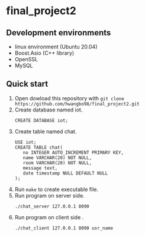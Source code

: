 # final_project2

## Development environments
- linux environment (Ubuntu 20.04)
- Boost.Asio (C++ library)
- OpenSSL
- MySQL

## Quick start 
1. Open dowload this repository with `git clone https://github.com/hwangbo98/final_project2.git`
2. Create database named iot.
   ```
   CREATE DATABASE iot;
   ```
3. Create table named chat.
   ```
   USE iot;
   CREATE TABLE chat(
      no INTEGER AUTO_INCREMENT PRIMARY KEY,
      name VARCHAR(20) NOT NULL,
      room VARCHAR(20) NOT NULL,
      message text,
      date timestamp NULL DEFAULT NULL
   );
   ```
4. Run `make` to create executable file.
5. Run program on server side.
   ```
   ./chat_server 127.0.0.1 8090
   ```
6. Run program on client side .
   ```
   ./chat_client 127.0.0.1 8090 usr_name
   ```